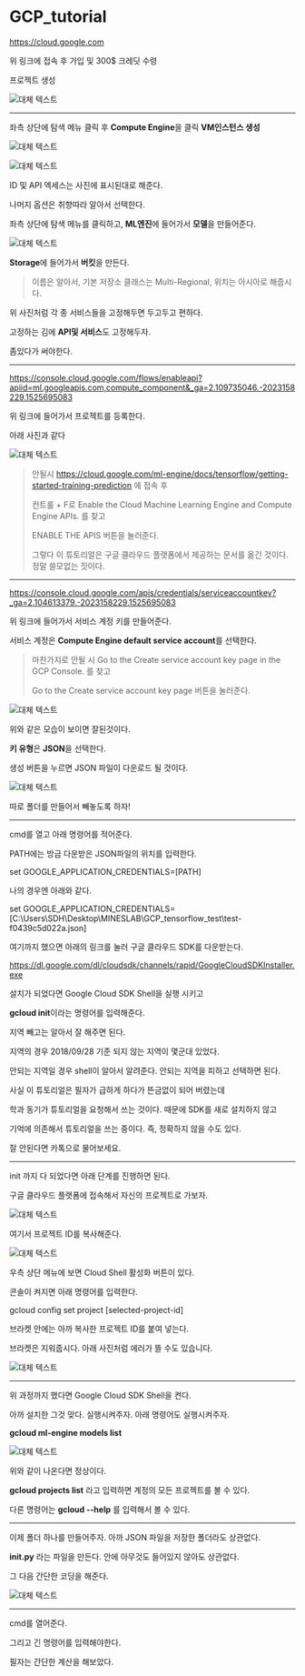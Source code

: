 # GCP_tutorial

https://cloud.google.com

위 링크에 접속 후 가입 및 300$ 크레딧 수령

프로젝트 생성

![대체 텍스트](/figure/1.png)




***




좌측 상단에 탐색 메뉴 클릭 후 **Compute Engine**을 클릭
**VM인스턴스 생성**

![대체 텍스트](/figure/2.png)


![대체 텍스트](/figure/3.png)

ID 및 API 엑세스는 사진에 표시된대로 해준다.

나머지 옵션은 취향따라 알아서 선택한다.

좌측 상단에 탐색 메뉴를 클릭하고, **ML엔진**에 들어가서 **모델**을 만들어준다.


![대체 텍스트](/figure/10.png)



**Storage**에 들어가서 **버킷**을 만든다.

> 이름은 알아서, 기본 저장소 클래스는 Multi-Regional, 위치는 아시아로 해줍시다.

위 사진처럼 각 종 서비스들을 고정해두면 두고두고 편하다.

고정하는 김에 **API및 서비스**도 고정해두자.

좀있다가 써야한다.




***




https://console.cloud.google.com/flows/enableapi?apiid=ml.googleapis.com,compute_component&_ga=2.109735046.-2023158229.1525695083

위 링크에 들어가서 프로젝트를 등록한다.

아래 사진과 같다

![대체 텍스트](/figure/4.png)


> 안될시 https://cloud.google.com/ml-engine/docs/tensorflow/getting-started-training-prediction 에 접속 후
>
> 컨트룰 + F로 Enable the Cloud Machine Learning Engine and Compute Engine APIs. 를 찾고
>
> ENABLE THE APIS 버튼을 눌러준다. 
>
> 그렇다 이 튜토리얼은 구글 클라우드 플랫폼에서 제공하는 문서를 옮긴 것이다. 정말 쓸모없는 짓이다.




***




https://console.cloud.google.com/apis/credentials/serviceaccountkey?_ga=2.104613379.-2023158229.1525695083

위 링크에 들어가서 서비스 계정 키를 만들어준다.

서비스 계정은 **Compute Engine default service account**를 선택한다.

> 마찬가지로 안될 시 Go to the Create service account key page in the GCP Console. 를 찾고
>
> Go to the Create service account key page 버튼을 눌러준다.

![대체 텍스트](/figure/5.png)

위와 같은 모습이 보이면 잘된것이다.

**키 유형**은 **JSON**을 선택한다.

생성 버튼을 누르면 JSON 파일이 다운로드 될 것이다. 


![대체 텍스트](/figure/6.png)


따로 폴더를 만들어서 빼놓도록 하자!




***




cmd를 열고 아래 명령어를 적어준다.

PATH에는 방금 다운받은 JSON파일의 위치를 입력한다.

set GOOGLE_APPLICATION_CREDENTIALS=[PATH]



나의 경우엔 아래와 같다.

set GOOGLE_APPLICATION_CREDENTIALS=[C:\Users\SDH\Desktop\MINESLAB\GCP_tensorflow_test\test-f0439c5d022a.json]


여기까지 했으면 아래의 링크를 눌러 구글 클라우드 SDK를 다운받는다.


https://dl.google.com/dl/cloudsdk/channels/rapid/GoogleCloudSDKInstaller.exe


설치가 되었다면 Google Cloud SDK Shell을 실행 시키고

**gcloud init**이라는 명령어를 입력해준다.


지역 빼고는 알아서 잘 해주면 된다.

지역의 경우 2018/09/28 기준 되지 않는 지역이 몇군대 있었다.

안되는 지역일 경우 shell이 알아서 알려준다. 안되는 지역을 피하고 선택하면 된다.




사실 이 튜토리얼은 필자가 급하게 하다가 뜬금없이 되어 버렸는데

학과 동기가 튜토리얼을 요청해서 쓰는 것이다. 때문에 SDK를 새로 설치하지 않고

기억에 의존해서 튜토리얼을 쓰는 중이다. 즉, 정확하지 않을 수도 있다.

잘 안된다면 카톡으로 물어보세요.




***




init 까지 다 되었다면 아래 단계를 진행하면 된다.

구글 클라우드 플랫폼에 접속해서 자신의 프로젝트로 가보자.

![대체 텍스트](/figure/7.png)

여기서 프로젝트 ID를 복사해준다.

![대체 텍스트](/figure/1.png)


우측 상단 메뉴에 보면 Cloud Shell 활성화 버튼이 있다.


콘솔이 켜지면 아래 명령어를 입력한다.


gcloud config set project [selected-project-id]


브라켓 안에는 아까 복사한 프로젝트 ID를 붙여 넣는다.

브라켓은 지워줍시다. 아래 사진처럼 에러가 뜰 수도 있습니다.


![대체 텍스트](/figure/8.png)




***




위 과정까지 했다면 Google Cloud SDK Shell을 켠다.

아까 설치한 그것 맞다. 실행시켜주자. 아래 명령어도 실행시켜주자.

**gcloud ml-engine models list**




![대체 텍스트](/figure/9.png)


위와 같이 나온다면 정상이다.

**gcloud projects list** 라고 입력하면 계정의 모든 프로젝트를 볼 수 있다.


다른 명령어는 **gcloud --help** 를 입력해서 볼 수 있다.




***




이제 폴더 하나를 만들어주자. 아까 JSON 파일을 저장한 폴더라도 상관없다.


**__init__.py** 라는 파일을 만든다. 안에 아무것도 들어있지 않아도 상관없다.



그 다음 간단한 코딩을 해준다.




![대체 텍스트](/figure/11.png)




***


cmd를 열어준다.

그리고 긴 명령어를 입력해야한다.



필자는 간단한 계산을 해보았다.


